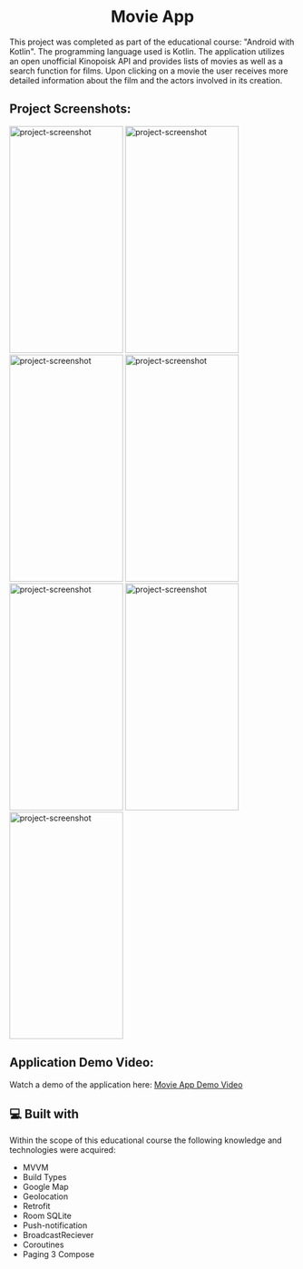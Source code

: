 <h1 align="center" id="title">Movie App</h1>

<p id="description">
  This project was completed as part of the educational course: "Android with Kotlin". The programming language used is Kotlin. The application utilizes an open unofficial Kinopoisk API and provides lists of movies as well as a search function for films. Upon clicking on a movie the user receives more detailed information about the film and the actors involved in its creation. 
</p>

<h2>Project Screenshots:</h2>

<img src="https://gdurl.com/7_2P" alt="project-screenshot" width="200" height="400/">    <img src="https://gdurl.com/XanE" alt="project-screenshot" width="200" height="400/">    <img src="https://gdurl.com/0RtY" alt="project-screenshot" width="200" height="400/"> 
<img src="https://gdurl.com/qDfX" alt="project-screenshot" width="200" height="400/">    <img src="https://gdurl.com/Pjey" alt="project-screenshot" width="200" height="400/">    <img src="https://gdurl.com/s8NM" alt="project-screenshot" width="200" height="400/">    <img src="https://gdurl.com/JiKI" alt="project-screenshot" width="200" height="400/">

<h2>Application Demo Video:</h2>

<p>Watch a demo of the application here: <a href="https://gdurl.com/KCVT" target="_blank">Movie App Demo Video</a></p>
  
<h2>💻 Built with</h2>

Within the scope of this educational course the following knowledge and technologies were acquired:

*   MVVM
*   Build Types
*   Google Map
*   Geolocation
*   Retrofit
*   Room SQLite
*   Push-notification
*   BroadcastReciever
*   Coroutines
*   Paging 3 Compose
